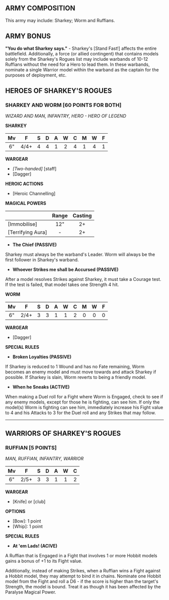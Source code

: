 ﻿## ARMY COMPOSITION

This army may include: Sharkey; Worm and Ruffians.

## ARMY BONUS

**"You do what Sharkey says."** - Sharkey's [Stand Fast!] affects the entire battlefield. Additionally, a force (or allied contingent) that contains models solely from the Sharkey's Rogues list may include warbands of 10-12 Ruffians without the need for a Hero to lead them. In these warbands, nominate a single Warrior model within the warband as the captain for the purposes of deployment, etc.

## HEROES OF SHARKEY'S ROGUES

<div class="unitCard" markdown>

### SHARKEY AND WORM [60 POINTS FOR BOTH]
*WIZARD AND MAN, INFANTRY, HERO - HERO OF LEGEND*

**SHARKEY**

| Mv | F | S | D | A | W | C | M | W | F |
|:--:|:--:|:-:|:-:|:-:|:-:|:-:|:-:|:-:|:-:|
| 6" | 4/4+ | 4 | 4 | 1 | 2 | 4 | 1 | 4 | 1 |

**WARGEAR**

- *[Two-handed]* [staff]
- [Dagger]

**HEROIC ACTIONS**

- [Heroic Channelling]

**MAGICAL POWERS**

|      | **Range** | **Casting** |
|------------------------|:---------:|:-----------:|
|       [Immobilise]       |    12"    |     2+      |
|    [Terrifying Aura]     |    -    |     2+      |


- **The Chief (PASSIVE)** 

Sharkey must always be the warband's Leader. Worm will always be the first follower in Sharkey's warband.

- **Whoever Strikes me shall be Accursed (PASSIVE)**

After a model resolves Strikes against Sharkey, it must take a Courage test. If the test is failed, that model takes one Strength 4 hit. 

**WORM**

| Mv | F | S | D | A | W | C | M | W | F |
|:--:|:--:|:-:|:-:|:-:|:-:|:-:|:-:|:-:|:-:|
| 6" | 2/4+ | 3 | 3 | 1 | 1 | 2 | 0 | 0 | 0 |

**WARGEAR**

- [Dagger]

**SPECIAL RULES**

- **Broken Loyalties (PASSIVE)**

If Sharkey is reduced to 1 Wound and has no Fate remaining, Worm becomes an enemy model and must move towards and attack Sharkey if possible. If Sharkey is slain, Worm reverts to being a friendly model.

- **When he Sneaks (ACTIVE)** 

When making a Duel roll for a Fight where Worm is Engaged, check to see if any enemy models, except for those he is fighting, can see him. If only the model(s) Worm is fighting can see him, immediately increase his Fight value to 4 and his Attacks to 3 for the Duel roll and any Strikes that may follow. 

</div>

---

## WARRIORS OF SHARKEY'S ROGUES

<div class="unitCard" markdown>

### RUFFIAN [5 POINTS]
*MAN, RUFFIAN, INFANTRY, WARRIOR*

| Mv | F | S | D | A | W | C |
|:--:|:--:|:-:|:-:|:-:|:-:|:-:|
| 6" | 2/5+ | 3 | 3 | 1 | 1 | 2 |

**WARGEAR**

- [Knife] or [club]

**OPTIONS**

- [Bow]: 1 point
- [Whip]: 1 point

**SPECIAL RULES**

- **At 'em Lads! (ACIVE)**

A Ruffian that is Engaged in a Fight that involves 1 or more Hobbit models gains a bonus of +1 to its Fight value.

Additionally, instead of making Strikes, when a Ruffian wins a Fight against a Hobbit model, they may attempt to bind it in chains. Nominate one Hobbit model from the Fight and roll a D6 - if the score is higher than the target's Strength, the model is bound. Treat it as though it has been affected by the Paralyse Magical Power. 

</div>